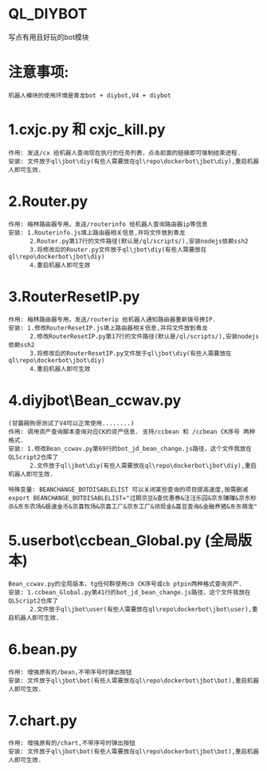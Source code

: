 # QL_DIYBOT
写点有用且好玩的bot模块

# 注意事项: 
	
	机器人模块的使用环境是青龙bot + diybot,V4 + diybot
	
# 1.cxjc.py 和 cxjc_kill.py

	作用: 发送/cx 给机器人查询现在执行的任务列表，点击前面的链接即可强制结束进程.
	安装: 文件放于ql\jbot\diy(有些人需要放在ql\repo\dockerbot\jbot\diy),重启机器人即可生效.
	
# 2.Router.py 
	
	作用: 梅林路由器专用，发送/routerinfo 给机器人查询路由器ip等信息
	安装: 1.Routerinfo.js填上路由器相关信息,并将文件放到青龙
		  2.Router.py第17行的文件路径(默认是/ql/scripts/),安装nodejs依赖ssh2
		  3.将修改后的Router.py文件放于ql\jbot\diy(有些人需要放在ql\repo\dockerbot\jbot\diy)
		  4.重启机器人即可生效		 
	
# 3.RouterResetIP.py

	作用: 梅林路由器专用，发送/routerip 给机器人通知路由器重新拨号换IP.
	安装: 1.修改RouterResetIP.js填上路由器相关信息,并将文件放到青龙
		  2.修改RouterResetIP.py第17行的文件路径(默认是/ql/scripts/),安装nodejs依赖ssh2
		  3.将修改后的RouterResetIP.py文件放于ql\jbot\diy(有些人需要放在ql\repo\dockerbot\jbot\diy)
		  4.重启机器人即可生效

# 4.diyjbot\Bean_ccwav.py

	(甘露殿狗哥测试了V4可以正常使用........)
	作用: 调用资产查询脚本查询对应CK的资产信息. 支持/ccbean 和 /ccbean CK序号 两种格式.
	安装: 1.修改Bean_ccwav.py第69行的bot_jd_bean_change.js路径，这个文件我放在QLScript2仓库了
		  2.文件放于ql\jbot\diy(有些人需要放在ql\repo\dockerbot\jbot\diy),重启机器人即可生效.
		  
	特殊变量: BEANCHANGE_BOTDISABLELIST 可以关闭某些查询的项目提高速度,按需删减
	export BEANCHANGE_BOTDISABLELIST="过期京豆&查优惠券&汪汪乐园&京东赚赚&京东秒杀&东东农场&极速金币&京喜牧场&京喜工厂&京东工厂&领现金&喜豆查询&金融养猪&东东萌宠"

# 5.userbot\ccbean_Global.py (全局版本)

	Bean_ccwav.py的全局版本，tg任何群使用cb CK序号或cb ptpin两种格式查询资产.
	安装: 1.ccbean_Global.py第41行的bot_jd_bean_change.js路径，这个文件我放在QLScript2仓库了
		  2.文件放于ql\jbot\user(有些人需要放在ql\repo\dockerbot\jbot\user),重启机器人即可生效.
		  
# 6.bean.py

	作用: 增强原有的/bean,不带序号时弹出按钮
	安装: 文件放于ql\jbot\bot(有些人需要放在ql\repo\dockerbot\jbot\bot),重启机器人即可生效.

# 7.chart.py

	作用: 增强原有的/chart,不带序号时弹出按钮
	安装: 文件放于ql\jbot\bot(有些人需要放在ql\repo\dockerbot\jbot\bot),重启机器人即可生效.
	

